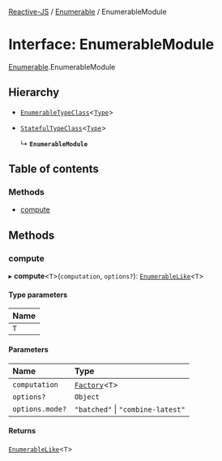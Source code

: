 [Reactive-JS](../README.md) / [Enumerable](../modules/Enumerable.md) / EnumerableModule

# Interface: EnumerableModule

[Enumerable](../modules/Enumerable.md).EnumerableModule

## Hierarchy

- [`EnumerableTypeClass`](types.EnumerableTypeClass.md)<[`Type`](../modules/Enumerable.md#type)\>

- [`StatefulTypeClass`](types.StatefulTypeClass.md)<[`Type`](../modules/Enumerable.md#type)\>

  ↳ **`EnumerableModule`**

## Table of contents

### Methods

- [compute](Enumerable.EnumerableModule.md#compute)

## Methods

### compute

▸ **compute**<`T`\>(`computation`, `options?`): [`EnumerableLike`](types.EnumerableLike.md)<`T`\>

#### Type parameters

| Name |
| :------ |
| `T` |

#### Parameters

| Name | Type |
| :------ | :------ |
| `computation` | [`Factory`](../modules/functions.md#factory)<`T`\> |
| `options?` | `Object` |
| `options.mode?` | ``"batched"`` \| ``"combine-latest"`` |

#### Returns

[`EnumerableLike`](types.EnumerableLike.md)<`T`\>
